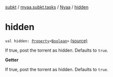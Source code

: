 [subkt](../../index.md) / [myaa.subkt.tasks](../index.md) / [Nyaa](index.md) / [hidden](./hidden.md)

# hidden

`val hidden: `[`Property`](https://docs.gradle.org/current/javadoc/org/gradle/api/provider/Property.html)`<`[`Boolean`](https://kotlinlang.org/api/latest/jvm/stdlib/kotlin/-boolean/index.html)`>` [(source)](https://github.com/Myaamori/SubKt/blob/0.1.4/src/main/kotlin/myaa/subkt/tasks/tasks.kt#L867)

If true, post the torrent as hidden.
Defaults to `true`.

**Getter**

If true, post the torrent as hidden.
Defaults to `true`.

